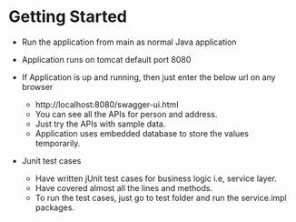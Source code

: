 # Getting Started

* Run the application from main as normal Java application
* Application runs on tomcat default port 8080
* If Application is up and running, then just enter the below url on any browser
    * http://localhost:8080/swagger-ui.html
    * You can see all the APIs for person and address.
    * Just try the APIs with sample data.
    * Application uses embedded database to store the values temporarily.
    
* Junit test cases
    * Have written jUnit test cases for business logic i.e, service layer.
    * Have covered almost all the lines and methods.
    * To run the test cases, just go to test folder and run the service.impl packages.
    
    


